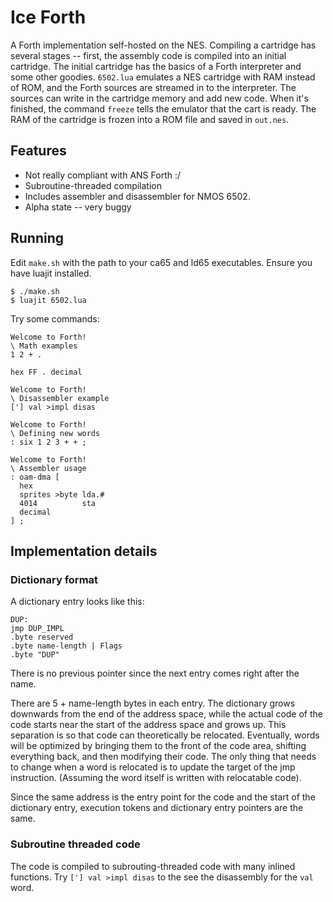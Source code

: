 # Ice Forth

A Forth implementation self-hosted on the NES. Compiling a cartridge
has several stages -- first, the assembly code is compiled into an initial
cartridge. The initial cartridge has the basics of a Forth interpreter 
and some other goodies. `6502.lua` emulates a NES cartridge with RAM
instead of ROM, and the Forth sources are streamed in to the interpreter.
The sources can write in the cartridge memory and add new code. When
it's finished, the command `freeze` tells the emulator that the
cart is ready. The RAM of the cartridge is frozen into a ROM file and
saved in `out.nes`.

## Features

- Not really compliant with ANS Forth :/
- Subroutine-threaded compilation
- Includes assembler and disassembler for NMOS 6502.
- Alpha state -- very buggy

## Running

Edit `make.sh` with the path to your ca65 and ld65 executables.
Ensure you have luajit installed.

```
$ ./make.sh
$ luajit 6502.lua
```

Try some commands:

```
Welcome to Forth!
\ Math examples
1 2 + .

hex FF . decimal
```

```
Welcome to Forth!
\ Disassembler example
['] val >impl disas
```

```
Welcome to Forth!
\ Defining new words
: six 1 2 3 + + ;
```

```
Welcome to Forth!
\ Assembler usage
: oam-dma [
  hex
  sprites >byte lda.#
  4014          sta
  decimal
] ;
```

## Implementation details

### Dictionary format

A dictionary entry looks like this:

```
DUP:
jmp DUP_IMPL
.byte reserved
.byte name-length | Flags
.byte "DUP"
```

There is no previous pointer since the next entry comes right after
the name.

There are 5 + name-length bytes in each entry. The dictionary
grows downwards from the end of the address space, while the
actual code of the code starts near the start of the address
space and grows up. This separation is so that code can theoretically
be relocated. Eventually, words will be optimized by bringing them
to the front of the code area, shifting everything back, and then
modifying their code. The only thing that needs to change when a word
is relocated is to update the target of the jmp instruction.
(Assuming the word itself is written with relocatable code).

Since the same address is the entry point for the code and the
start of the dictionary entry, execution tokens and dictionary
entry pointers are the same.

### Subroutine threaded code

The code is compiled to subrouting-threaded code with many inlined
functions. Try `['] val >impl disas` to the see the disassembly
for the `val` word.

